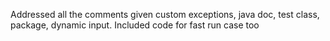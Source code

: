  Addressed all the comments given custom exceptions, java doc, test class, package, dynamic input. 
 Included code for fast run case too
